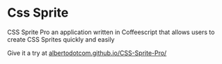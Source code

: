Css Sprite
============

CSS Sprite Pro an application written in Coffeescript that allows users to create CSS Sprites quickly and easily

Give it a try at [albertodotcom.github.io/CSS-Sprite-Pro/](http://albertodotcom.github.io/CSS-Sprite-Pro/)
